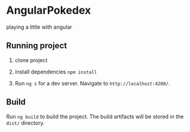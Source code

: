 # AngularPokedex

playing a little with angular

## Running project

1. clone project

2. install dependencies `npm install`

3. Run `ng s` for a dev server. Navigate to `http://localhost:4200/`.

## Build

Run `ng build` to build the project. The build artifacts will be stored in the `dist/` directory.
